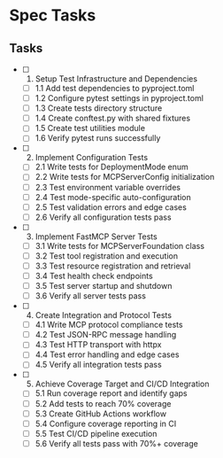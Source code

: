 # Spec Tasks

## Tasks

- [ ] 1. Setup Test Infrastructure and Dependencies
  - [ ] 1.1 Add test dependencies to pyproject.toml
  - [ ] 1.2 Configure pytest settings in pyproject.toml
  - [ ] 1.3 Create tests directory structure
  - [ ] 1.4 Create conftest.py with shared fixtures
  - [ ] 1.5 Create test utilities module
  - [ ] 1.6 Verify pytest runs successfully

- [ ] 2. Implement Configuration Tests
  - [ ] 2.1 Write tests for DeploymentMode enum
  - [ ] 2.2 Write tests for MCPServerConfig initialization
  - [ ] 2.3 Test environment variable overrides
  - [ ] 2.4 Test mode-specific auto-configuration
  - [ ] 2.5 Test validation errors and edge cases
  - [ ] 2.6 Verify all configuration tests pass

- [ ] 3. Implement FastMCP Server Tests
  - [ ] 3.1 Write tests for MCPServerFoundation class
  - [ ] 3.2 Test tool registration and execution
  - [ ] 3.3 Test resource registration and retrieval
  - [ ] 3.4 Test health check endpoints
  - [ ] 3.5 Test server startup and shutdown
  - [ ] 3.6 Verify all server tests pass

- [ ] 4. Create Integration and Protocol Tests
  - [ ] 4.1 Write MCP protocol compliance tests
  - [ ] 4.2 Test JSON-RPC message handling
  - [ ] 4.3 Test HTTP transport with httpx
  - [ ] 4.4 Test error handling and edge cases
  - [ ] 4.5 Verify all integration tests pass

- [ ] 5. Achieve Coverage Target and CI/CD Integration
  - [ ] 5.1 Run coverage report and identify gaps
  - [ ] 5.2 Add tests to reach 70% coverage
  - [ ] 5.3 Create GitHub Actions workflow
  - [ ] 5.4 Configure coverage reporting in CI
  - [ ] 5.5 Test CI/CD pipeline execution
  - [ ] 5.6 Verify all tests pass with 70%+ coverage
